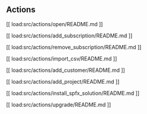 
## Actions

[[ load:src/actions/open/README.md ]]

[[ load:src/actions/add_subscription/README.md ]]

[[ load:src/actions/remove_subscription/README.md ]]

[[ load:src/actions/import_csv/README.md ]]

[[ load:src/actions/add_customer/README.md ]]

[[ load:src/actions/add_project/README.md ]]

[[ load:src/actions/install_spfx_solution/README.md ]]

[[ load:src/actions/upgrade/README.md ]]